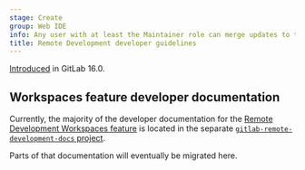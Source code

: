 ```yaml
---
stage: Create
group: Web IDE
info: Any user with at least the Maintainer role can merge updates to this content. For details, see https://docs.gitlab.com/development/development_processes/#development-guidelines-review.
title: Remote Development developer guidelines
---
```


[Introduced](https://gitlab.com/gitlab-org/gitlab/-/merge_requests/105783) in GitLab 16.0.

## Workspaces feature developer documentation

Currently, the majority of the developer documentation for the [Remote Development Workspaces feature](../../user/workspace/_index.md)
is located in the separate [`gitlab-remote-development-docs` project](https://gitlab.com/gitlab-org/remote-development/gitlab-remote-development-docs/-/blob/main/README.md).

Parts of that documentation will eventually be migrated here.
